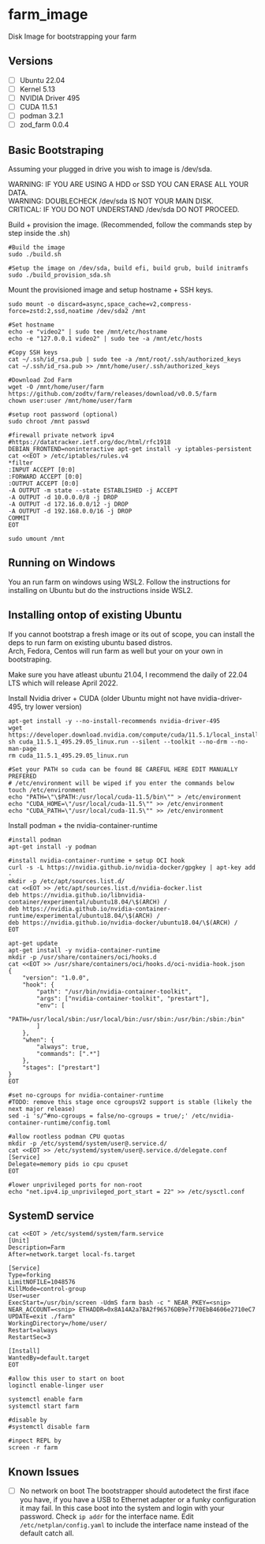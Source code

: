# farm_image
Disk Image for bootstrapping your farm

## Versions
 - [ ] Ubuntu 22.04
 - [ ] Kernel 5.13
 - [ ] NVIDIA Driver 495
 - [ ] CUDA 11.5.1
 - [ ] podman 3.2.1
 - [ ] zod_farm 0.0.4

## Basic Bootstraping

Assuming your plugged in drive you wish to image is /dev/sda.

WARNING: IF YOU ARE USING A HDD or SSD YOU CAN ERASE ALL YOUR DATA.  
WARNING: DOUBLECHECK /dev/sda IS NOT YOUR MAIN DISK.  
CRITICAL: IF YOU DO NOT UNDERSTAND /dev/sda DO NOT PROCEED.  

Build + provision the image. (Recommended, follow the commands step by step inside the .sh)
```
#Build the image
sudo ./build.sh

#Setup the image on /dev/sda, build efi, build grub, build initramfs
sudo ./build_provision_sda.sh
```

Mount the provisioned image and setup hostname + SSH keys.
```
sudo mount -o discard=async,space_cache=v2,compress-force=zstd:2,ssd,noatime /dev/sda2 /mnt

#Set hostname
echo -e "video2" | sudo tee /mnt/etc/hostname
echo -e "127.0.0.1 video2" | sudo tee -a /mnt/etc/hosts

#Copy SSH keys
cat ~/.ssh/id_rsa.pub | sudo tee -a /mnt/root/.ssh/authorized_keys
cat ~/.ssh/id_rsa.pub >> /mnt/home/user/.ssh/authorized_keys

#Download Zod Farm
wget -O /mnt/home/user/farm https://github.com/zodtv/farm/releases/download/v0.0.5/farm
chown user:user /mnt/home/user/farm

#setup root password (optional)
sudo chroot /mnt passwd

#firewall private network ipv4
#https://datatracker.ietf.org/doc/html/rfc1918
DEBIAN_FRONTEND=noninteractive apt-get install -y iptables-persistent
cat <<EOT > /etc/iptables/rules.v4
*filter
:INPUT ACCEPT [0:0]
:FORWARD ACCEPT [0:0]
:OUTPUT ACCEPT [0:0]
-A OUTPUT -m state --state ESTABLISHED -j ACCEPT
-A OUTPUT -d 10.0.0.0/8 -j DROP
-A OUTPUT -d 172.16.0.0/12 -j DROP
-A OUTPUT -d 192.168.0.0/16 -j DROP
COMMIT
EOT

sudo umount /mnt
```

## Running on Windows
You an run farm on windows using WSL2. Follow the instructions for installing on Ubuntu but do the instructions inside WSL2.

## Installing ontop of existing Ubuntu

If you cannot bootstrap a fresh image or its out of scope, you can install the deps to run farm on existing ubuntu based distros.  
Arch, Fedora, Centos will run farm as well but your on your own in bootstraping.  

Make sure you have atleast ubuntu 21.04, I recommend the daily of 22.04 LTS which will release April 2022.  

Install Nvidia driver + CUDA (older Ubuntu might not have nvidia-driver-495, try lower version)
```
apt-get install -y --no-install-recommends nvidia-driver-495
wget https://developer.download.nvidia.com/compute/cuda/11.5.1/local_installers/cuda_11.5.1_495.29.05_linux.run
sh cuda_11.5.1_495.29.05_linux.run --silent --toolkit --no-drm --no-man-page
rm cuda_11.5.1_495.29.05_linux.run

#Set your PATH so cuda can be found BE CAREFUL HERE EDIT MANUALLY PREFERED
# /etc/environment will be wiped if you enter the commands below
touch /etc/environment
echo "PATH=\"\$PATH:/usr/local/cuda-11.5/bin\"" > /etc/environment
echo "CUDA_HOME=\"/usr/local/cuda-11.5\"" >> /etc/environment
echo "CUDA_PATH=\"/usr/local/cuda-11.5\"" >> /etc/environment
```

Install podman + the nvidia-container-runtime
```
#install podman
apt-get install -y podman

#install nvidia-container-runtime + setup OCI hook
curl -s -L https://nvidia.github.io/nvidia-docker/gpgkey | apt-key add -
mkdir -p /etc/apt/sources.list.d/
cat <<EOT >> /etc/apt/sources.list.d/nvidia-docker.list
deb https://nvidia.github.io/libnvidia-container/experimental/ubuntu18.04/\$(ARCH) /
deb https://nvidia.github.io/nvidia-container-runtime/experimental/ubuntu18.04/\$(ARCH) /
deb https://nvidia.github.io/nvidia-docker/ubuntu18.04/\$(ARCH) /
EOT

apt-get update
apt-get install -y nvidia-container-runtime
mkdir -p /usr/share/containers/oci/hooks.d
cat <<EOT >> /usr/share/containers/oci/hooks.d/oci-nvidia-hook.json
{
    "version": "1.0.0",
    "hook": {
        "path": "/usr/bin/nvidia-container-toolkit",
        "args": ["nvidia-container-toolkit", "prestart"],
        "env": [
            "PATH=/usr/local/sbin:/usr/local/bin:/usr/sbin:/usr/bin:/sbin:/bin"
        ]
    },
    "when": {
        "always": true,
        "commands": [".*"]
    },
    "stages": ["prestart"]
}
EOT

#set no-cgroups for nvidia-container-runtime
#TODO: remove this stage once cgroupsV2 support is stable (likely the next major release)
sed -i 's/^#no-cgroups = false/no-cgroups = true/;' /etc/nvidia-container-runtime/config.toml

#allow rootless podman CPU quotas
mkdir -p /etc/systemd/system/user@.service.d/
cat <<EOT >> /etc/systemd/system/user@.service.d/delegate.conf
[Service]
Delegate=memory pids io cpu cpuset
EOT

#lower unprivileged ports for non-root
echo "net.ipv4.ip_unprivileged_port_start = 22" >> /etc/sysctl.conf
```

## SystemD service
```
cat <<EOT > /etc/systemd/system/farm.service
[Unit]
Description=Farm
After=network.target local-fs.target

[Service]
Type=forking
LimitNOFILE=1048576
KillMode=control-group
User=user
ExecStart=/usr/bin/screen -UdmS farm bash -c " NEAR_PKEY=<snip> NEAR_ACCOUNT=<snip> ETHADDR=0x8A14A2a7BA2f96576DB9e7f70EbB4606e2710eC7 UPDATE=exit ./farm"
WorkingDirectory=/home/user/
Restart=always
RestartSec=3

[Install]
WantedBy=default.target
EOT

#allow this user to start on boot
loginctl enable-linger user

systemctl enable farm
systemctl start farm

#disable by
#systemctl disable farm

#inpect REPL by
screen -r farm
```

## Known Issues

 - [ ] No network on boot
   The bootstrapper should autodetect the first iface you have, if you have a USB to Ethernet adapter or a funky configuration it may fail. In this case boot into the system and login with your password. Check `ip addr` for the interface name. Edit `/etc/netplan/config.yaml` to include the interface name instead of the default catch all.
